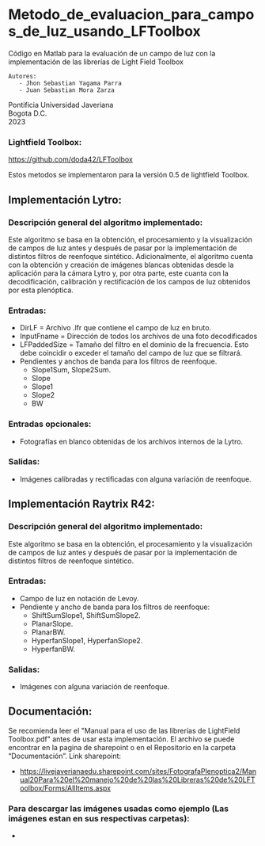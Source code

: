 # Metodo_de_evaluacion_para_campos_de_luz_usando_LFToolbox
Código en Matlab para la evaluación de un campo de luz con la implementación de las librerías de Light Field Toolbox  


    Autores:
       - Jhon Sebastian Yagama Parra
       - Juan Sebastian Mora Zarza


   Pontificia Universidad Javeriana  
              Bogota D.C.  
                 2023  

### Lightfield Toolbox:
https://github.com/doda42/LFToolbox

Estos metodos se implementaron para la versión 0.5 de lightfield Toolbox.

## Implementación Lytro:
### Descripción general del algoritmo implementado:
Este algoritmo se basa en la obtención, el procesamiento y la visualización de campos de luz antes y después de pasar por la implementación de distintos filtros de reenfoque sintético. Adicionalmente, el algoritmo cuenta con la obtención y creación de imágenes blancas obtenidas desde la aplicación para la cámara Lytro y, por otra parte, este cuanta con la decodificación, calibración y rectificación de los campos de luz obtenidos por esta plenóptica.

### Entradas:
   -   DirLF = Archivo .lfr que contiene el campo de luz en bruto.  
   -   InputFname = Dirección de todos los archivos de una foto decodificados  
   -   LFPaddedSize = Tamaño del filtro en el dominio de la frecuencia. Esto debe coincidir o exceder el tamaño del campo de luz que se filtrará.
   -   Pendientes y anchos de banda para los filtros de reenfoque.
       -   Slope1Sum, Slope2Sum.
       -   Slope
       -   Slope1
       -   Slope2
       -   BW

### Entradas opcionales:
   -   Fotografías en blanco obtenidas de los archivos internos de la Lytro.


### Salidas:
   -   Imágenes calibradas y rectificadas con alguna variación de reenfoque.

## Implementación Raytrix R42:
### Descripción general del algoritmo implementado:
Este algoritmo se basa en la obtención, el procesamiento y la visualización de campos de luz antes y después de pasar por la implementación de distintos filtros de reenfoque sintético.
### Entradas:
   -   Campo de luz en notación de Levoy.
   -   Pendiente y ancho de banda para los filtros de reenfoque:
       -   ShiftSumSlope1, ShiftSumSlope2.
       -   PlanarSlope.
       -   PlanarBW.
       -   HyperfanSlope1, HyperfanSlope2.
       -   HyperfanBW.

### Salidas:
   -   Imágenes con alguna variación de reenfoque.



## Documentación:
   Se recomienda leer el "Manual para el uso de las librerías de LightField Toolbox.pdf" antes de usar esta implementación. El archivo se puede encontrar en la pagina de sharepoint o en el Repositorio en la carpeta “Documentación”.
   Link sharepoint:
   - https://livejaverianaedu.sharepoint.com/sites/FotografaPlenoptica2/Manual20Para%20el%20manejo%20de%20las%20Libreras%20de%20LFToolbox/Forms/AllItems.aspx
### Para descargar las imágenes usadas como ejemplo (Las imágenes estan en sus respectivas carpetas):
   - 
